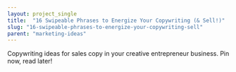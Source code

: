 ```yaml
---
layout: project_single
title:  "16 Swipeable Phrases to Energize Your Copywriting (& Sell!)"
slug: "16-swipeable-phrases-to-energize-your-copywriting-sell"
parent: "marketing-ideas"
---
```

Copywriting ideas for sales copy in your creative entrepreneur business. Pin now, read later!